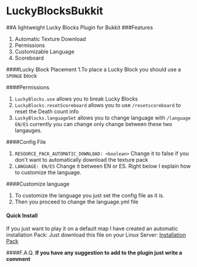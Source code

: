# LuckyBlocksBukkit
##A lightweight Lucky Blocks Plugin for Bukkit 
###Features
1. Automatic Texture Download
2. Permissions
3. Customizable Language
4. Scoreboard

####Lucky Block Placement
1.To place a Lucky Block you should use a `SPONGE` block

####Permissions
1. `LuckyBlocks.use` allows you to break Lucky Blocks
2. `LuckyBlocks.resetScoreboard` allows you to use `/resetscoreboard` to reset the Death count info
3. `LuckyBlocks.languageSet` allows you to change language with `/language EN/ES` currently you can change only change between these two langauges.

####Config File
1. `RESOURCE_PACK_AUTOMATIC_DOWNLOAD: <boolean>` Change it to false if you don't want to automatically download the texture pack
2. `LANGUAGE: EN/ES` Change it between EN or ES. Right below I explain how to customize the language.

####Customize language
1. To customize the language you just set the config file as it is.
2. Then you proceed to change the language.yml file

#### Quick Install
If you just want to play it on a default map I have created an automatic installation Pack:
Just download this file on your Linux Server: [Installation Pack](https://raw.githubusercontent.com/josegrobles/LuckyBlocksDeployment/master/DeployServer.sh)

####F.A.Q.
**If you have any suggestion to add to the plugin just write a comment**
